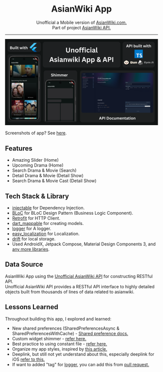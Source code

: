 <div align="center">
    <h1>AsianWiki App</h1>
    <p>Unofficial a Mobile version of <a href="https://asianwiki.com/Main_Page">AsianWiki.com.</a>
    <br />
    Part of project <a href="https://github.com/Mufiidz/AsianWikiApi">AsianWiki API.</a>
    </p>
</div>

---

<p align="center">
  <img src="screenshots/cover.png"/>
</p>

Screenshots of app? See [here](/screenshots).

## Features

- Amazing Slider (Home)
- Upcoming Drama (Home)
- Search Drama & Movie (Search)
- Detail Drama & Movie (Detail Show)
- Search Drama & Movie Cast (Detail Show)

## Tech Stack & Library

- [injectable](https://pub.dev/packages/injectable) for Dependency Injection.
- [BLoC](https://pub.dev/packages/bloc) for BLoC Design Pattern (Business Logic Component).
- [Retrofit](https://pub.dev/packages/retrofit) for HTTP Client.
- [dart_mappable](https://pub.dev/packages/dart_mappable) for creating models.
- [logger](https://pub.dev/packages/logger) for A logger.
- [easy_localization](https://pub.dev/packages/easy_localization) for Localization.
- [drift](https://pub.dev/packages/drift) for local storage.
- Used AndroidX, Jetpack Compose, Material Design Components 3, and [any more libraries](pubspec.yaml).

## Data Source

AsianWiki App using the [Unofficial AsianWiki API](https://github.com/Mufiidz/AsianWikiAPI) for constructing RESTful API.<br>
Unofficial AsianWiki API provides a RESTful API interface to highly detailed objects built from thousands of lines of data related to asianwiki.

## Lessons Learned

Throughout building this app, I explored and learned:

- New shared preferences (SharedPreferencesAsync & SharedPreferencesWithCache) - [Shared preference docs.](https://pub.dev/packages/shared_preferences#sharedpreferences-vs-sharedpreferencesasync-vs-sharedpreferenceswithcache)
- Custom widget shimmer - [refer here.](https://docs.flutter.dev/cookbook/effects/shimmer-loading)
- Best practice to using constant file - [refer here.](https://stackoverflow.com/questions/54069239/whats-the-best-practice-to-keep-all-the-constants-in-flutter)
- Organize my app styles, inspired by [this article.](https://medium.com/@kanellopoulos.leo/a-simple-way-to-organize-your-styles-themes-in-flutter-a0e7eba5b297)
- Deeplink, but still not yet understand about this, especially deeplink for iOS [refer to this.](https://docs.flutter.dev/ui/navigation/deep-linking)
- If want to added "tag" for [logger](https://pub.dev/packages/logger), you can add this from [pull request.](https://github.com/SourceHorizon/logger/pull/67#event-19074125254)
